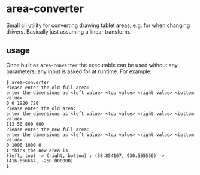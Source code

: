 # area-converter

Small cli utility for converting drawing tablet areas, e.g. for when changing drivers. Basically just assuming a linear transform.

## usage

Once built as `area-converter` the executable can be used without any parameters; any input is asked for at runtime.
For example:

```
$ area-converter
Please enter the old full area:
enter the dimensions as <left value> <top value> <right value> <bottom value>
0 0 1920 720
Please enter the old area:
enter the dimensions as <left value> <top value> <right value> <bottom value>
113 50 800 900
Please enter the new full area:
enter the dimensions as <left value> <top value> <right value> <bottom value>
0 1000 1000 0
I think the new area is:
(left, top) -> (right, bottom) : (58.854167, 930.555556) -> (416.666667, -250.000000)
$ 
```
